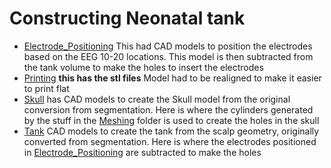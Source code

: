 # Constructing Neonatal tank

- [Electrode_Positioning](./Electrode_Positioning/) This had CAD models to position the electrodes based on the EEG 10-20 locations. This model is then subtracted from the tank volume to make the holes to insert the electrodes
- [Printing](./Printing/) __this has the stl files__ Model had to be realigned to make it easier to print flat
- [Skull](./Skull/) has CAD models to create the Skull model from the original conversion from segmentation. Here is where the cylinders generated by the stuff in the [Meshing](../Meshing/) folder is used to create the holes in the skull
- [Tank](./Tank/) CAD models to create the tank from the scalp geometry, originally converted from segmentation. Here is where the electrodes positioned in [Electrode_Positioning](./Electrode_Positioning/) are subtracted to make the holes 
